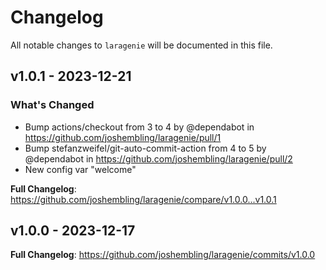 # Changelog

All notable changes to `laragenie` will be documented in this file.

## v1.0.1 - 2023-12-21

### What's Changed

* Bump actions/checkout from 3 to 4 by @dependabot in https://github.com/joshembling/laragenie/pull/1
* Bump stefanzweifel/git-auto-commit-action from 4 to 5 by @dependabot in https://github.com/joshembling/laragenie/pull/2
* New config var "welcome"

**Full Changelog**: https://github.com/joshembling/laragenie/compare/v1.0.0...v1.0.1

## v1.0.0 - 2023-12-17

**Full Changelog**: https://github.com/joshembling/laragenie/commits/v1.0.0
